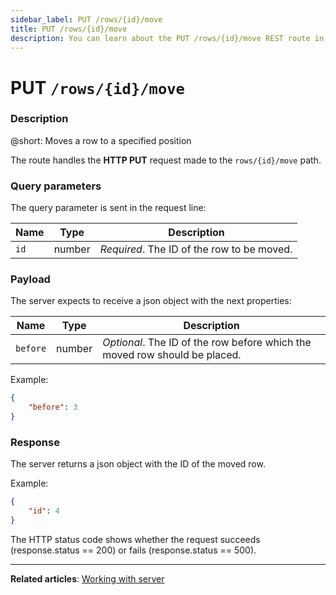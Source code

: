 ```yaml
---
sidebar_label: PUT /rows/{id}/move
title: PUT /rows/{id}/move
description: You can learn about the PUT /rows/{id}/move REST route in the documentation of the DHTMLX JavaScript Kanban library. Browse developer guides and API reference, try out code examples and live demos, and download a free 30-day evaluation version of DHTMLX Kanban.
---
```


# PUT `/rows/{id}/move`

### Description

@short: Moves a row to a specified position

The route handles the **HTTP PUT** request made to the `rows/{id}/move` path.

### Query parameters

The query parameter is sent in the request line:

| Name       | Type        | Description |
| ---------- | ----------- | ----------- |
| `id`       |  number     | *Required*. The ID of the row to be moved.|

### Payload

The server expects to receive a json object with the next properties:

| Name       | Type        | Description |
| ---------- | ----------- | ----------- |
| `before`   |  number     | *Optional*. The ID of the row before which the moved row should be placed.|

Example:

~~~json
{
    "before": 3
}
~~~

### Response

The server returns a json object with the ID of the moved row.

Example:

~~~json
{
    "id": 4
}
~~~

The HTTP status code shows whether the request succeeds (response.status == 200) or fails (response.status == 500).

---

**Related articles**: [Working with server](guides/working_with_server.md)
